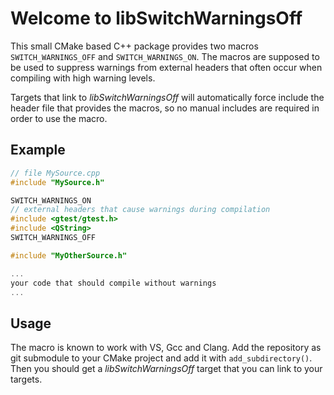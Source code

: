 # Welcome to libSwitchWarningsOff

This small CMake based C++ package provides two macros `SWITCH_WARNINGS_OFF` and `SWITCH_WARNINGS_ON`.
The macros are supposed to be used to suppress warnings from external headers that often occur when compiling
with high warning levels.

Targets that link to *libSwitchWarningsOff* will automatically force include the header file that provides the macros, so no
manual includes are required in order to use the macro.

## Example ##

```cpp
// file MySource.cpp
#include "MySource.h"

SWITCH_WARNINGS_ON
// external headers that cause warnings during compilation
#include <gtest/gtest.h>
#include <QString>
SWITCH_WARNINGS_OFF

#include "MyOtherSource.h"

...
your code that should compile without warnings
...


```

## Usage ##

The macro is known to work with VS, Gcc and Clang. Add the repository as git submodule to your CMake project
and add it with `add_subdirectory()`. Then you should get a *libSwitchWarningsOff* target that you can
link to your targets.

